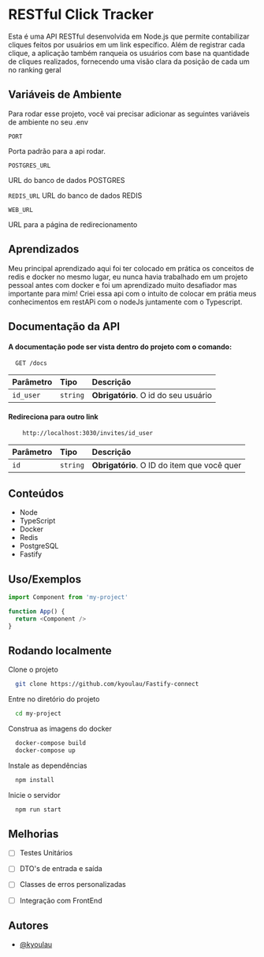 
# RESTful Click Tracker

Esta é uma API RESTful desenvolvida em Node.js que permite contabilizar cliques feitos por usuários em um link específico. Além de registrar cada clique, a aplicação também ranqueia os usuários com base na quantidade de cliques realizados, fornecendo uma visão clara da posição de cada um no ranking geral


## Variáveis de Ambiente

Para rodar esse projeto, você vai precisar adicionar as seguintes variáveis de ambiente no seu .env

`PORT`

Porta padrão para a api rodar.

`POSTGRES_URL`

URL do banco de dados POSTGRES

`REDIS_URL`
URL do banco de dados REDIS

`WEB_URL`

URL para a página de redirecionamento


## Aprendizados
Meu principal aprendizado aqui foi ter colocado em prática os conceitos de redis e docker no mesmo lugar, eu nunca havia trabalhado em um projeto pessoal antes com docker e foi um aprendizado muito desafiador mas importante para mim! Criei essa api com o intuito de colocar em prátia meus conhecimentos em restAPi com o nodeJs juntamente com o Typescript.

## Documentação da API

#### A documentação pode ser vista dentro do projeto com o comando:

```http
  GET /docs
```

| Parâmetro   | Tipo       | Descrição                           |
| :---------- | :--------- | :---------------------------------- |
| `id_user` | `string` | **Obrigatório**. O id do seu usuário |

#### Redireciona para outro link

```http
    http://localhost:3030/invites/id_user
```

| Parâmetro   | Tipo       | Descrição                                   |
| :---------- | :--------- | :------------------------------------------ |
| `id`      | `string` | **Obrigatório**. O ID do item que você quer |




## Conteúdos
- Node 
- TypeScript
- Docker
- Redis
- PostgreSQL
- Fastify


## Uso/Exemplos

```javascript
import Component from 'my-project'

function App() {
  return <Component />
}
```


## Rodando localmente

Clone o projeto

```bash
  git clone https://github.com/kyoulau/Fastify-connect
```

Entre no diretório do projeto

```bash
  cd my-project
```

Construa as imagens do docker 

```bash
  docker-compose build
  docker-compose up
```
Instale as dependências

```bash
  npm install
```

Inicie o servidor

```bash
  npm run start
```


## Melhorias
- [ ]  Testes Unitários
- [ ]  DTO's de entrada e saída
- [ ]  Classes de erros personalizadas
- [ ]  Integração com FrontEnd




## Autores

- [@kyoulau](https://www.github.com/kyoulau)

